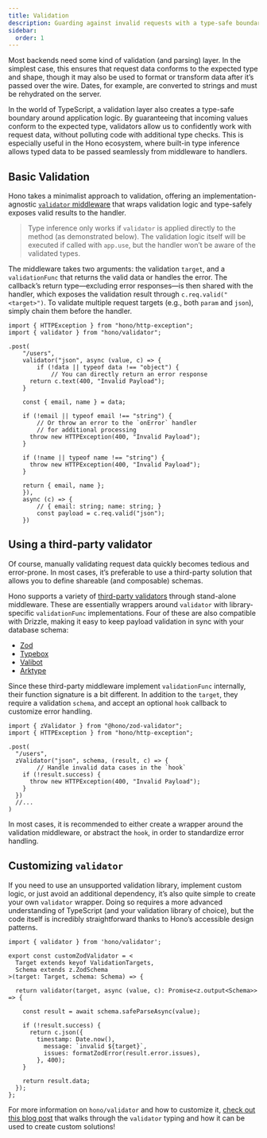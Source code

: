 ```yaml
---
title: Validation
description: Guarding against invalid requests with a type-safe boundary.
sidebar:
  order: 1
---
```


Most backends need some kind of validation (and parsing) layer. In the simplest case, this ensures that request data conforms to the expected type and shape, though it may also be used to format or transform data after it’s passed over the wire. Dates, for example, are converted to strings and must be rehydrated on the server.

In the world of TypeScript, a validation layer also creates a type-safe boundary around application logic. By guaranteeing that incoming values conform to the expected type, validators allow us to confidently work with request data, without polluting code with additional type checks. This is especially useful in the Hono ecosystem, where built-in type inference allows typed data to be passed seamlessly from middleware to handlers.

## Basic Validation

Hono takes a minimalist approach to validation, offering an implementation-agnostic [`validator` middleware](https://hono.dev/docs/guides/validation) that wraps validation logic and type-safely exposes valid results to the handler.

> Type inference only works if `validator` is applied directly to the method (as demonstrated below). The validation logic itself will be executed if called with `app.use`, but the handler won’t be aware of the validated types.
> 

The middleware takes two arguments: the validation `target`, and a `validationFunc` that returns the valid data or handles the error. The callback’s return type—excluding error responses—is then shared with the handler, which exposes the validation result through `c.req.valid("<target>")`. To validate multiple request targets (e.g., both `param` and `json`), simply chain them before the handler.

```tsx
import { HTTPException } from "hono/http-exception";
import { validator } from "hono/validator";

.post(
	"/users",
	validator("json", async (value, c) => {
		if (!data || typeof data !== "object") {
			// You can directly return an error response
      return c.text(400, "Invalid Payload");
    }
    
    const { email, name } = data;

    if (!email || typeof email !== "string") {
	    // Or throw an error to the `onError` handler 
	    // for additional processing
      throw new HTTPException(400, "Invalid Payload");
    }
    
    if (!name || typeof name !== "string") {
      throw new HTTPException(400, "Invalid Payload");
    }

    return { email, name };
	}),
	async (c) => {
		// { email: string; name: string; }
		const payload = c.req.valid("json");
	})
```

## Using a third-party validator

Of course, manually validating request data quickly becomes tedious and error-prone. In most cases, it’s preferable to use a third-party solution that allows you to define shareable (and composable) schemas.

Hono supports a variety of [third-party validators](https://hono.dev/docs/middleware/third-party#validators) through stand-alone middleware. These are essentially wrappers around `validator` with library-specific `validationFunc` implementations. Four of these are also compatible with Drizzle, making it easy to keep payload validation in sync with your database schema:

- [Zod](https://v3.zod.dev/)
- [Typebox](https://github.com/sinclairzx81/typebox)
- [Valibot](https://valibot.dev/)
- [Arktype](https://arktype.io/)

Since these third-party middleware implement `validationFunc` internally, their function signature is a bit different. In addition to the `target`, they require a validation `schema`, and accept an optional `hook` callback to customize error handling.

```tsx
import { zValidator } from "@hono/zod-validator";
import { HTTPException } from "hono/http-exception";

.post(
  "/users",
  zValidator("json", schema, (result, c) => {
		// Handle invalid data cases in the `hook`
    if (!result.success) {
      throw new HTTPException(400, "Invalid Payload");
    }
  })
  //...
)
```

In most cases, it is recommended to either create a wrapper around the validation middleware, or abstract the `hook`, in order to standardize error handling.

## Customizing `validator`

If you need to use an unsupported validation library, implement custom logic, or just avoid an additional dependency, it’s also quite simple to create your own `validator` wrapper. Doing so requires a more advanced understanding of TypeScript (and your validation library of choice), but the code itself is incredibly straightforward thanks to Hono’s accessible design patterns.

```tsx
import { validator } from 'hono/validator';

export const customZodValidator = <
  Target extends keyof ValidationTargets,
  Schema extends z.ZodSchema
>(target: Target, schema: Schema) => {

  return validator(target, async (value, c): Promise<z.output<Schema>> => {

    const result = await schema.safeParseAsync(value);
    
    if (!result.success) {
      return c.json({
        timestamp: Date.now(),
	      message: `invalid ${target}`,
	      issues: formatZodError(result.error.issues),
	    }, 400);
    }

    return result.data;
  });
};
```

For more information on `hono/validator` and how to customize it, [check out this blog post](https://dev.to/fiberplane/hacking-hono-the-ins-and-outs-of-validation-middleware-2jea) that walks through the `validator` typing and how it can be used to create custom solutions!